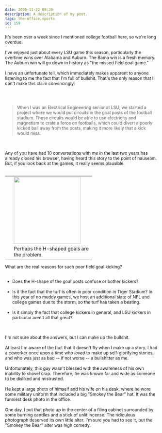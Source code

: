 ```yaml
---
date: 2005-11-22 09:30
description: A description of my post.
tags: the-office,sports
id: 159
---
```

It's been over a week since I mentioned college football here, so we're long overdue.<br />
<br />
I've enjoyed just about every LSU game this season, particularly the overtime wins over Alabama and Auburn.  The Bama win is a fresh memory.  The Auburn win will go down in history as "the missed field goal game."<br />
<br />
I have an unfortunate tell, which immediately makes apparent to anyone listening to me the fact that I'm full of bullshit.  That's the only reason that I can't make this claim convincingly:
<!--more--><br /><br /><blockquote>When I was an Electrical Engineering senior at LSU, we started a project where we would put circuits in the goal posts of the football stadium.  These circuits would be able to use electricity and magnetism to crate a force on footballs, which could divert a poorly kicked ball away from the posts, making it more likely that a kick would miss.</blockquote><br />
<br />
Any of you have had 10 conversations with me in the last two years has already closed his browser, having heard this story to the point of nauseam.  But, if you look back at the games, it really seems plausible.<br />
<br />
<table cellpadding="2" align="right"><tr><td width="5" rowspan="2"><spacer type="block" width="5" height="1"></spacer></td><td width="250" ><img src="http://www.theskinnyonbenny.com/img/tailgate04/field.jpg" width="220"/></td></tr><tr><td class="caption" width="250">Perhaps the H-shaped goals are the problem.</td></tr></table><br />
<br />
What are the real reasons for such poor field goal kicking?  <br />
<br />
<ul><li>Does the H-shape of the goal posts confuse or bother kickers?<br /><br /></li><li>Is it the fact that the turf is often in poor condition in Tiger Stadium?  In this year of no muddy games, we host an additional slate of NFL and college games due to the storm, so the turf has taken a beating.<br /><br /></li><li>Is it simply the fact that college kickers in general, and LSU kickers in particular aren't all that great?</li></ul><br />
<br />
I'm not sure about the answers, but I can make up the bullshit.<br />
<br />
At least I'm aware of the fact that it doesn't fly when I make up a story.  I had a coworker once upon a time who <i>loved</i> to make up self-glorifying stories, and who was just as bad -- if not worse -- a bullshitter as me.<br />
<br />
Unfortunately, this guy wasn't blessed with the awareness of his own inability to shovel crap.  Therefore, he was known far and wide as someone to be disliked and mistrusted.<br />
<br />
He kept a large photo of himself and his wife on his desk, where he wore some military uniform that included a big "Smokey the Bear" hat.  It was the funniest desk photo in the office.<br />
<br />
One day, I put that photo up in the center of a filing cabinet surrounded by some burning candles and a stick of unlit incense.  The ridiculous photograph deserved its own little alter.  I'm sure you had to see it, but the "Smokey the Bear" alter was high comedy.<br />
<br />

